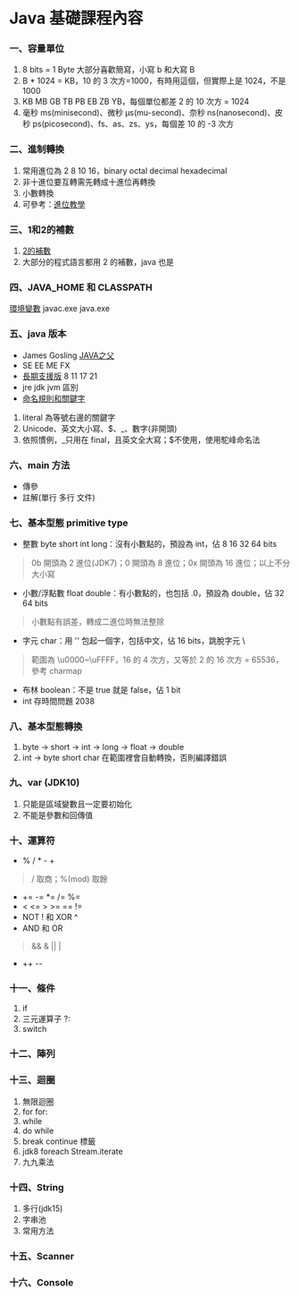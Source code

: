 # Java 基礎課程內容
### 一、容量單位
1. 8 bits = 1 Byte 大部分喜歡簡寫，小寫 b 和大寫 B
2. B * 1024 = KB，10 的 3 次方=1000，有時用這個，但實際上是 1024，不是 1000
3. KB MB GB TB PB EB ZB YB，每個單位都差 2 的 10 次方 = 1024
4. 毫秒 ms(minisecond)、微秒 µs(mu-second)、奈秒 ns(nanosecond)、皮秒 ps(picosecond)、fs、as、zs、ys，每個差 10 的 -3 次方
### 二、進制轉換
1. 常用進位為 2 8 10 16，binary octal decimal hexadecimal
2. 非十進位要互轉需先轉成十進位再轉換
3. 小數轉換
4. 可參考：[進位教學](http://www.chwa.com.tw/TResource/VS/book1/ch2/2-5.htm)
### 三、1和2的補數
1. [2的補數](https://zh.wikipedia.org/wiki/%E4%BA%8C%E8%A3%9C%E6%95%B8)
2. 大部分的程式語言都用 2 的補數，java 也是
### 四、JAVA_HOME 和 CLASSPATH
[環境變數](https://docs.oracle.com/javase/tutorial/essential/environment/paths.html)
javac.exe java.exe
### 五、java 版本
+ James Gosling [JAVA之父](https://zh.wikipedia.org/zh-tw/%E8%A9%B9%E5%A7%86%E6%96%AF%C2%B7%E9%AB%98%E6%96%AF%E6%9E%97)
+ SE EE ME FX
+ [長期支援版](https://www.oracle.com/java/technologies/java-se-support-roadmap.html) 8 11 17 21
+ jre jdk jvm 區別
+ [命名規則和關鍵字](https://docs.oracle.com/javase/tutorial/java/nutsandbolts/variables.html)
1. literal 為等號右邊的關鍵字
2. Unicode、英文大小寫、$、_、數字(非開頭)
3. 依照慣例，_只用在 final，且英文全大寫；$不使用，使用駝峰命名法
### 六、main 方法
+ 傳參
+ 註解(單行 多行 文件)
### 七、基本型態 primitive type
+ 整數 byte short int long：沒有小數點的，預設為 int，佔 8 16 32 64 bits
> 0b 開頭為 2 進位(JDK7)；0 開頭為 8 進位；0x 開頭為 16 進位；以上不分大小寫
+ 小數/浮點數 float double：有小數點的，也包括 .0，預設為 double，佔 32 64 bits
> 小數點有誤差，轉成二進位時無法整除
+ 字元 char：用 '' 包起一個字，包括中文，佔 16 bits，跳脫字元 \
> 範圍為 \u0000~\uFFFF，16 的 4 次方，又等於 2 的 16 次方 = 65536，參考 charmap
+ 布林 boolean：不是 true 就是 false，佔 1 bit
+ int 存時間問題 2038
### 八、基本型態轉換
1. byte -> short -> int -> long -> float -> double
2. int -> byte short char 在範圍裡會自動轉換，否則編譯錯誤
### 九、var (JDK10)
1. 只能是區域變數且一定要初始化
2. 不能是參數和回傳值
### 十、運算符
+ % / * - +
> / 取商；%(mod) 取餘
+ += -= *= /= %=
+ < <= > >= == !=
+ NOT ! 和 XOR ^
+ AND 和 OR 
> && & || |
+ ++ --
### 十一、條件
1. if
2. 三元運算子 ?:
3. switch
### 十二、陣列
### 十三、迴圈
1. 無限迴圈
2. for for:
3. while
4. do while
5. break continue 標籤
6. jdk8 foreach Stream.iterate
7. 九九乘法
### 十四、String
1. 多行(jdk15)
2. 字串池
3. 常用方法
### 十五、Scanner
### 十六、Console
